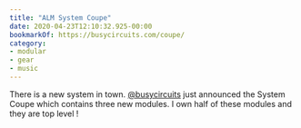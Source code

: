 ```yaml
---
title: "ALM System Coupe"
date: 2020-04-23T12:10:32.925-00:00
bookmarkOf: https://busycircuits.com/coupe/
category:
- modular
- gear
- music
---
```

There is a new system in town. [@busycircuits](https://www.twitter.com/busycircuits) just announced the System Coupe which contains three new modules. I own half of these modules and they are top level !
